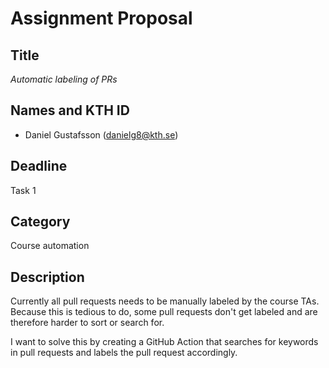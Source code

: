 # Assignment Proposal

## Title

*Automatic labeling of PRs*

## Names and KTH ID

- Daniel Gustafsson (danielg8@kth.se) 

## Deadline

Task 1

## Category

Course automation

## Description

Currently all pull requests needs to be manually labeled by the course TAs.
Because this is tedious to do, some pull requests don't get labeled and are therefore harder to sort or search for.

I want to solve this by creating a GitHub Action that searches for keywords in pull requests and labels the pull request accordingly.
